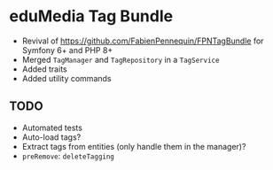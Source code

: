 # eduMedia Tag Bundle

- Revival of https://github.com/FabienPennequin/FPNTagBundle for Symfony 6+ and PHP 8+
- Merged `TagManager` and `TagRepository` in a `TagService`
- Added traits
- Added utility commands

## TODO

- Automated tests
- Auto-load tags?
- Extract tags from entities (only handle them in the manager)?
- `preRemove`: `deleteTagging`